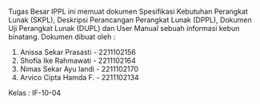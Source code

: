 Tugas Besar IPPL ini memuat dokumen Spesifikasi Kebutuhan Perangkat Lunak (SKPL), Deskripsi Perancangan Perangkat Lunak (DPPL), Dokumen Uji Perangkat Lunak (DUPL) dan User Manual sebuah informasi kebun binatang. 
Dokumen dibuat oleh : 
1. Anissa Sekar Prasasti - 2211102156
2. Shofia Ike Rahmawati - 2211102164
3. Nimas Sekar Ayu Iandi - 2211102170
4. Arvico Cipta Hamda F. - 2211102134

Kelas : IF-10-04
